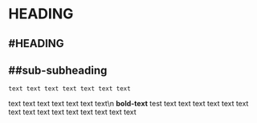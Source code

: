 HEADING
===
#HEADING
---
##sub-subheading
---
	text text text text text text text
text text text text text text text\n
**bold-text** test text
text text text text text text text
text text text text text text text
